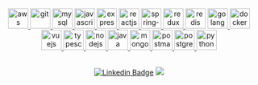 <!--
<p align="center">
  <img src="https://readme-typing-svg.herokuapp.com/?lines=Nice+to+see+you+!;I+am+Mert+Yigittop;I+am+interested+in+Javascript+!&font=Fira%20Code&center=true&width=640&height=45&color=36BCF7&vCenter=true&size=32">
</p>
-->
<br/>
<br/>
<div>
  <div align="center">
    <a href="https://aws.amazon.com/" target="_blank"> 
      <img src="https://www.vectorlogo.zone/logos/amazon_aws/amazon_aws-icon.svg" alt="aws" width="40" height="40"/> 
    </a> 
    <a href="https://git-scm.com/" target="_blank"> 
      <img src="https://www.vectorlogo.zone/logos/git-scm/git-scm-icon.svg" alt="git" width="40" height="40"/> 
    </a> 
    <a href="https://dev.mysql.com/doc/" target="_blank"> 
      <img src="https://www.vectorlogo.zone/logos/mysql/mysql-icon.svg" alt="mysql" width="40" height="40"/> 
    </a> 
    <a href="https://developer.mozilla.org/en-US/docs/Web/JavaScript" target="_blank"> 
      <img src="https://cdn.iconscout.com/icon/free/png-256/javascript-1-225993.png" alt="javascript" width="40" height="40"/> 
    </a>
    <a href="https://expressjs.com/" target="_blank"> 
      <img src="https://www.vectorlogo.zone/logos/expressjs/expressjs-icon.svg" alt="expressjs" width="40" height="40"/> 
    </a> 
    <a href="https://reactjs.org/" target="_blank"> 
      <img src="https://www.vectorlogo.zone/logos/reactjs/reactjs-icon.svg" alt="reactjs" width="40" height="40"/> 
    </a>
    <a href="https://spring.io/projects/spring-boot" target="_blank"> 
      <img src="https://www.vectorlogo.zone/logos/springio/springio-icon.svg" alt="spring-boot" width="40" height="40"/> 
    </a> 
      <a href="https://react-redux.js.org/" target="_blank"> 
      <img src="https://github.com/detain/svg-logos/blob/master/svg/redux.svg" alt="redux" width="40" height="40"/> 
    </a> 
    <a>
      <img src="https://img.icons8.com/color/344/redis.png" alt="redis" width="40" height="40" />
    </a>
    <a href="https://golang.org/" target="_blank"> 
      <img src="https://www.vectorlogo.zone/logos/golang/golang-icon.svg" alt="golang" width="40" height="40"/> 
    </a> 
    <a href="https://www.docker.com/" target="_blank"> 
      <img src="https://img.icons8.com/fluency/344/docker.png" alt="docker" width="40" height="40"/> 
    </a> 
      <a href="https://vuejs.org/" target="_blank"> 
      <img src="https://www.vectorlogo.zone/logos/vuejs/vuejs-icon.svg" alt="vuejs" width="40" height="40"/> 
    </a> 
     <a href="https://www.typescriptlang.org/" target="_blank"> 
      <img src="https://www.vectorlogo.zone/logos/typescriptlang/typescriptlang-icon.svg" alt="typescript" width="40" height="40"/> 
    </a>
    <a href="https://nodejs.org" target="_blank"> 
      <img src="https://www.vectorlogo.zone/logos/nodejs/nodejs-icon.svg" alt="nodejs" width="40" height="40"/> 
    </a> 
      <a href="https://docs.oracle.com/javase/8/docs/technotes/tools/windows/javadoc.html" target="_blank"> 
      <img src="https://www.vectorlogo.zone/logos/java/java-icon.svg" alt="java" width="40" height="40"/> 
    </a> 
       <a href="https://www.mongodb.com/" target="_blank"> 
      <img src="https://www.vectorlogo.zone/logos/mongodb/mongodb-icon.svg" alt="mongodb" width="40" height="40"/> 
    </a>
     <a href="https://postman.com" target="_blank"> 
      <img src="https://www.vectorlogo.zone/logos/getpostman/getpostman-icon.svg" alt="postman" width="40" height="40"/> 
    </a> 
    <a href="https://www.postgresql.org/" target="_blank"> 
      <img src="https://www.vectorlogo.zone/logos/postgresql/postgresql-icon.svg" alt="postgresql" width="40" height="40"/> 
    </a> 
      <a href="https://www.kernel.org/doc/" target="_blank"> 
      <img src="https://www.vectorlogo.zone/logos/linux/linux-icon.svg" alt="python" width="40" height="40"/> 
    </a>
  </div>
</div>
<br/>

<div align="center">
  <!--
  devicon
-->

[![Linkedin Badge](https://img.shields.io/badge/-mertyigittop-blue?style=flat-square&logo=Linkedin&logoColor=white&link=https://www.linkedin.com/in/mertyigittop/)](https://www.linkedin.com/in/mertyigittop/) ![](https://komarev.com/ghpvc/?username=yigittopm&color=blue)
</div>

